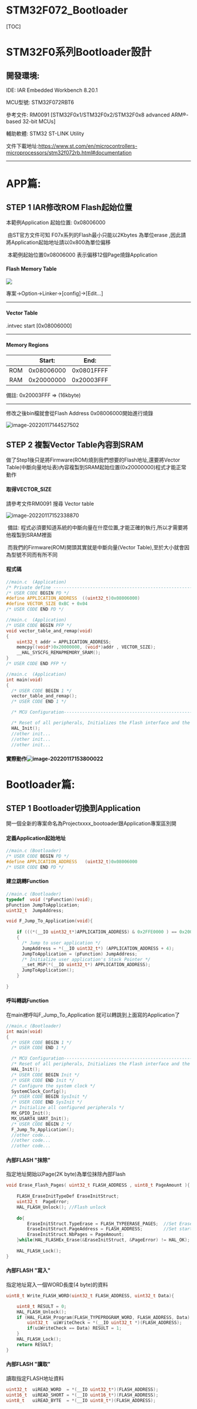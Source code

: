 # STM32F072_Bootloader

[TOC]



# STM32F0系列Bootloader設計

## 開發環境:

IDE:  IAR Embedded Workbench 8.20.1

MCU型號: STM32F072RBT6

參考文件: RM0091 [STM32F0x1/STM32F0x2/STM32F0x8 advanced ARM®-based 32-bit MCUs]

輔助軟體: STM32 ST-LINK Utility

文件下載地址:https://www.st.com/en/microcontrollers-microprocessors/stm32f072rb.html#documentation

___



# APP篇:

## STEP 1  IAR修改ROM Flash起始位置

本範例Application 起始位置: 0x08006000 

​		由ST官方文件可知 F07x系列的Flash最小只能以2Kbytes 為單位erase ,因此請將Application起始地址請以0x800為單位偏移

​        本範例起始位置0x08006000 表示偏移12個Page燒錄Application         

####  Flash Memory Table

![](STM32F0系列Bootloader設計.assets/image-20220117161204583.png)



專案->Option->Linker->[config]->[Edit...]

---

#### Vector Table

.intvec start  [0x08006000] 

---

#### Memory Regions

|      |   Start:   |    End:    |
| :--: | :--------: | :--------: |
| ROM  | 0x08006000 | 0x0801FFFF |
| RAM  | 0x20000000 | 0x20003FFF |

備註:  0x20003FFF => (16kbyte)

---

修改之後bin檔就會從Flash Address 0x08006000開始進行燒錄

![image-20220117144527502](STM32F0系列Bootloader設計.assets/image-20220117144527502.png)



## STEP 2 複製Vector Table內容到SRAM

做了Step1後只是將Firmware(ROM)燒到我們想要的Flash地址,還要將Vector Table(中斷向量地址表)內容複製到SRAM起始位置(0x20000000)程式才能正常動作

#### 取得VECTOR_SIZE

請參考文件RM0091 搜尋 Vector table

<img src="STM32F0系列Bootloader設計.assets/image-20220117152338870.png" alt="image-20220117152338870"  />

​	備註: 程式必須要知道系統的中斷向量在什麼位置,才能正確的執行,所以才需要將他複製到SRAM裡面

​              而我們的Firmware(ROM)開頭其實就是中斷向量(Vector Table),至於大小就會因為型號不同而有所不同

#### 程式碼

```c
//main.c  (Application)
/* Private define ------------------------------------------------------------*/
/* USER CODE BEGIN PD */
#define APPLICATION_ADDRESS  ((uint32_t)0x08006000) 
#define VECTOR_SIZE 0xBC + 0x04
/* USER CODE END PD */

```

```c
//main.c  (Application)
/* USER CODE BEGIN PFP */
void vector_table_and_remap(void)
{
    uint32_t addr = APPLICATION_ADDRESS; 
    memcpy((void*)0x20000000, (void*)addr , VECTOR_SIZE);
    __HAL_SYSCFG_REMAPMEMORY_SRAM(); 
}
/* USER CODE END PFP */
```

```c
//main.c  (Application)
int main(void)
{
  /* USER CODE BEGIN 1 */
  vector_table_and_remap();
  /* USER CODE END 1 */

  /* MCU Configuration--------------------------------------------------------*/

  /* Reset of all peripherals, Initializes the Flash interface and the Systick. */
  HAL_Init();
  //other init...
  //other init...
  //other init...

```

#### 實際動作![image-20220117153800022](STM32F0系列Bootloader設計.assets/image-20220117153800022.png)





# Bootloader篇:

## STEP 1 Bootloader切換到Application

開一個全新的專案命名為Projectxxxx_bootoader跟Application專案區別開

#### 定義Application起始地址

```c
//main.c (Bootloader)
/* USER CODE BEGIN PD */
#define APPLICATION_ADDRESS   (uint32_t)0x08006000         
/* USER CODE END PD */
```

#### 建立跳轉Function

```c
//main.c (Bootloader)
typedef  void (*pFunction)(void);
pFunction JumpToApplication;
uint32_t  JumpAddress;

void F_Jump_To_Application(void){
        
    if (((*(__IO uint32_t*)APPLICATION_ADDRESS) & 0x2FFE0000 ) == 0x20000000)
    {
      /* Jump to user application */
      JumpAddress = *(__IO uint32_t*) (APPLICATION_ADDRESS + 4);
      JumpToApplication = (pFunction) JumpAddress;
      /* Initialize user application's Stack Pointer */
      __set_MSP(*(__IO uint32_t*) APPLICATION_ADDRESS);
      JumpToApplication();
    }    
  
}
```



#### 呼叫轉跳Function

在main裡呼叫F_Jump_To_Application  就可以轉跳到上面寫的Application了

```c
//main.c (Bootloader)
int main(void)
{
  /* USER CODE BEGIN 1 */
  /* USER CODE END 1 */

  /* MCU Configuration--------------------------------------------------------*/
  /* Reset of all peripherals, Initializes the Flash interface and the Systick. */
  HAL_Init();
  /* USER CODE BEGIN Init */
  /* USER CODE END Init */
  /* Configure the system clock */
  SystemClock_Config();
  /* USER CODE BEGIN SysInit */
  /* USER CODE END SysInit */
  /* Initialize all configured peripherals */
  MX_GPIO_Init();
  MX_USART4_UART_Init();
  /* USER CODE BEGIN 2 */
  F_Jump_To_Application();  
  //other code...
  //other code...
  //other code...   
```

#### 內部FLASH  "抹除"

指定地址開始以Page(2K byte)為單位抹除內部Flash

```c
void Erase_Flash_Pages( uint32_t FLASH_ADDRESS , uint8_t PageAmount ){
    
    FLASH_EraseInitTypeDef EraseInitStruct;
    uint32_t  PageError;
    HAL_FLASH_Unlock(); //Flash unlock
    
    do{
        EraseInitStruct.TypeErase = FLASH_TYPEERASE_PAGES;  //Set Erase type: page           
        EraseInitStruct.PageAddress = FLASH_ADDRESS;        //Set start page address  
        EraseInitStruct.NbPages = PageAmount;
    }while(HAL_FLASHEx_Erase(&EraseInitStruct, &PageError) != HAL_OK);
    
    HAL_FLASH_Lock();
}

```

#### 內部FLASH "寫入"

指定地址寫入一個WORD長度(4 byte)的資料

```c
uint8_t Write_FLASH_WORD(uint32_t FLASH_ADDRESS, uint32_t Data){

    uint8_t RESULT = 0;    
    HAL_FLASH_Unlock();    
    if (HAL_FLASH_Program(FLASH_TYPEPROGRAM_WORD, FLASH_ADDRESS, Data) == HAL_OK){
        uint32_t  uiWriteCheck = *(__IO uint32_t *)(FLASH_ADDRESS);
        if(uiWriteCheck == Data) RESULT = 1; 
    }
    HAL_FLASH_Lock();
    return RESULT;
}
```

#### 內部FLASH "讀取"

讀取指定FLASH地址資料

```c
uint32_t  uiREAD_WORD  = *(__IO uint32_t*)(FLASH_ADDRESS);
uint16_t  uiREAD_SHORT = *(__IO uint16_t*)(FLASH_ADDRESS);
uint8_t   uiREAD_BYTE  = *(__IO uint8_t*)(FLASH_ADDRESS);

```

